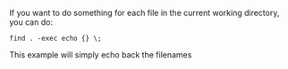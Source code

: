 If you want to do something for each file in the current working directory, you can do:

`find . -exec echo {} \;`

This example will simply echo back the filenames
